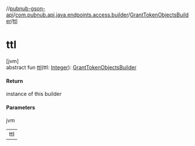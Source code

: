 //[pubnub-gson-api](../../../index.md)/[com.pubnub.api.java.endpoints.access.builder](../index.md)/[GrantTokenObjectsBuilder](index.md)/[ttl](ttl.md)

# ttl

[jvm]\
abstract fun [ttl](ttl.md)(ttl: [Integer](https://docs.oracle.com/javase/8/docs/api/java/lang/Integer.html)): [GrantTokenObjectsBuilder](index.md)

#### Return

instance of this builder

#### Parameters

jvm

| |
|---|
| ttl |
